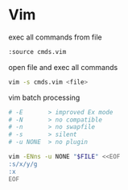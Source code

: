 # Vim
exec all commands from file
```sh
:source cmds.vim
```

open file and exec all commands
```sh
vim -s cmds.vim <file>
```

vim batch processing
```sh
# -E       > improved Ex mode
# -N       > no compatible
# -n  	   > no swapfile
# -s       > silent
# -u NONE  > no plugin

vim -ENns -u NONE "$FILE" <<EOF
:s/x/y/g
:x
EOF
```
